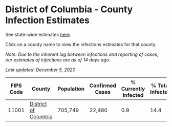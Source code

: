 # District of Columbia - County Infection Estimates

See state-wide estimates [here](/infections/us-dc).

Click on a county name to view the infections estimates for that county.

*Note: Due to the inherent lag between infections and reporting of cases, our estimates of infections are as of 14 days ago.*

*Last updated: December 5, 2020*

|   FIPS Code |                                       County |   Population |   Confirmed Cases |   % Currently Infected |   % Total Infected |
|-------------|----------------------------------------------|--------------|-------------------|------------------------|--------------------|
|       11001 | [District of Columbia](district-of-columbia) |      705,749 |            22,480 |                    0.9 |               14.4 |